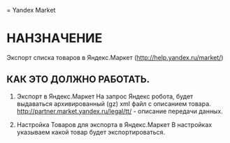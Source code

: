 = Yandex Market

НАНЗНАЧЕНИЕ
===========
Экспорт списка товаров в Яндекс.Маркет (http://help.yandex.ru/market/)

КАК ЭТО ДОЛЖНО РАБОТАТЬ.
------------------------
1. Экспорт в Яндекс.Маркет
   На запрос Яндекс робота, будет выдаваться архивированный (gz) xml файл с описанием товара.
   http://partner.market.yandex.ru/legal/tt/ - описание передачи данных.

2. Настройка Товаров для экспорта в Яндекс.Маркет
   В настройках указываем какой товар будет экспортироваться.
